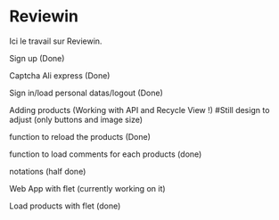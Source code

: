# Reviewin
Ici le travail sur Reviewin. 



Sign up (Done)

Captcha Ali express (Done)

Sign in/load personal datas/logout (Done)

Adding products (Working with API and Recycle View !) #Still design to adjust (only buttons and image size)

function to reload the products (Done)

function to load comments for each products (done)

notations (half done)

Web App with flet (currently working on it)

Load products with flet (done)
